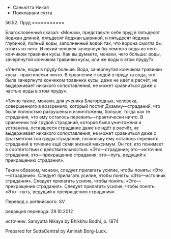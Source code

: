 









* Саньютта Никая
* Поккхарани сутта


56\.52\. Пруд
\=\=\=\=\=\=\=\=\=\=\=



Благословенный сказал: «Монахи, представьте себе пруд в пятьдесят йоджан длиной, пятьдесят йоджан шириной, и пятьдесят йоджан глубиной, полный воды, заполненный водой так, что ворона смогла бы отпить из него\. И некий человек зачерпнул бы немного воды из него кончиком травинки кусы\. Как вы думаете, монахи, чего больше: воды, зачерпнутой кончиком травинки кусы, или же воды в этом пруду?»


«Учитель, воды в пруду больше\. Вода, зачерпнутая кончиком травинки кусы—практически ничто\. В сравнении с водой в пруду та вода, что была зачерпнута кончиком травинки кусы, даже не идёт в расчёт, не выдерживает никакого сопоставления, не может сравниться даже с частью воды в этом пруду»\.


«Точно также, монахи, для ученика Благородных, человека, совершенного в воззрениях, который постиг Дхамму—страданий, что были полностью разрушены и изничтожены, больше, тогда как те страдания, что ему осталось пережить—практически ничто\. В сравнении той грудой страданий, которая была уничтожена и устранена, оставшееся страдание даже не идёт в расчёт, не выдерживает никакого сопоставления, не может сравниться даже с фрагментом той груды страданий, поскольку ему осталось пережить страданий в течение ещё семи жизней максимум\. Он тот, кто понимает в соответствии с действительностью: «Это—страдание; это—источник страдания; это—прекращение страдания; это—путь, ведущий к прекращению страдания»\.


Таким образом, монахи, следует прилагать усилие, чтобы понять: «Это—страдание»\. Следует прилагать усилие, чтобы понять: «Это—источник страдания»\. Следует прилагать усилие, чтобы понять: «Это—прекращение страдания»\. Следует прилагать усилие, чтобы понять: «Это—путь, ведущий к прекращению страдания»\.



Перевод с английского: SV


редакция перевода: 29\.10\.2012


источник: Samyutta Nikaya by Bhikkhu Bodhi, p\. 1874


Prepared for SuttaCentral by Aminah Borg\-Luck\.






